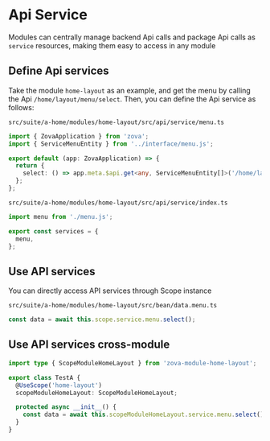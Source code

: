 # Api Service

Modules can centrally manage backend Api calls and package Api calls as `service` resources, making them easy to access in any module

## Define Api services

Take the module `home-layout` as an example, and get the menu by calling the Api `/home/layout/menu/select`. Then, you can define the Api service as follows:

`src/suite/a-home/modules/home-layout/src/api/service/menu.ts`

```typescript
import { ZovaApplication } from 'zova';
import { ServiceMenuEntity } from '../interface/menu.js';

export default (app: ZovaApplication) => {
  return {
    select: () => app.meta.$api.get<any, ServiceMenuEntity[]>('/home/layout/menu/select'),
  };
};
```

`src/suite/a-home/modules/home-layout/src/api/service/index.ts`

```typescript
import menu from './menu.js';

export const services = {
  menu,
};
```

## Use API services

You can directly access API services through Scope instance

`src/suite/a-home/modules/home-layout/src/bean/data.menu.ts`

```typescript
const data = await this.scope.service.menu.select();
```

## Use API services cross-module

```typescript
import type { ScopeModuleHomeLayout } from 'zova-module-home-layout';

export class TestA {
  @UseScope('home-layout')
  scopeModuleHomeLayout: ScopeModuleHomeLayout;

  protected async __init__() {
    const data = await this.scopeModuleHomeLayout.service.menu.select();
  }
}
```
